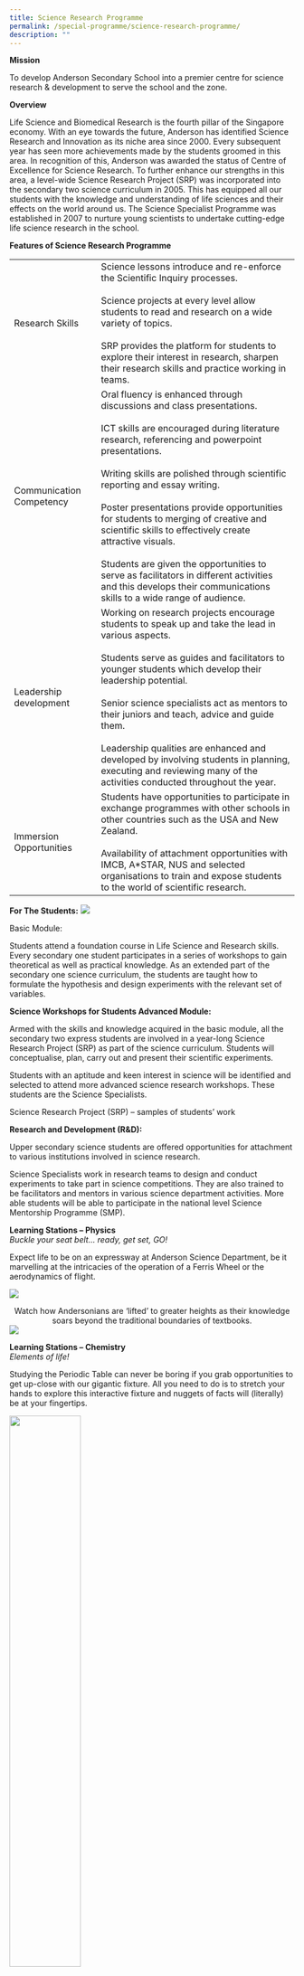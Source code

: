 ```yaml
---
title: Science Research Programme
permalink: /special-programme/science-research-programme/
description: ""
---
```




**Mission**

To develop Anderson Secondary School into a premier centre for science research & development to serve the school and the zone.

**Overview**

Life Science and Biomedical Research is the fourth pillar of the Singapore economy. With an eye towards the future, Anderson has identified Science Research and Innovation as its niche area since 2000. Every subsequent year has seen more achievements made by the students groomed in this area. In recognition of this, Anderson was awarded the status of Centre of Excellence for Science Research. To further enhance our strengths in this area, a level-wide Science Research Project (SRP) was incorporated into the secondary two science curriculum in 2005. This has equipped all our students with the knowledge and understanding of life sciences and their effects on the world around us. The Science Specialist Programme was established in 2007 to nurture young scientists to undertake cutting-edge life science research in the school.

**Features of Science Research Programme**


| |  | 
| -------- | -------- | 
| Research Skills | Science lessons introduce and re-enforce the Scientific Inquiry processes. <br><br>Science projects at every level allow students to read and research on a wide variety of topics. <br><br>SRP provides the platform for students to explore their interest in research, sharpen their research skills and practice working in teams.
|Communication Competency|Oral fluency is enhanced through discussions and class presentations.<br><br>ICT skills are encouraged during literature research, referencing and powerpoint presentations. <br><br>Writing skills are polished through scientific reporting and essay writing.<br><br>Poster presentations provide opportunities for students to merging of creative and scientific skills to effectively create attractive visuals.<br><br>Students are given the opportunities to serve as facilitators in different activities and this develops their communications skills to a wide range of audience.
|Leadership development|Working on research projects encourage students to speak up and take the lead in various aspects. <br><br>Students serve as guides and facilitators to younger students which develop their leadership potential.<br><br>Senior science specialists act as mentors to their juniors and teach, advice and guide them.<br><br>Leadership qualities are enhanced and developed by involving students in planning, executing and reviewing many of the activities conducted throughout the year.
|Immersion Opportunities|Students have opportunities to participate in exchange programmes with other schools in other countries such as the USA and New Zealand.<br><br>Availability of attachment opportunities with IMCB, A*STAR, NUS and selected organisations to train and expose students to the world of scientific research.


**For The Students:**
![](/images/Picture1.png)

Basic Module:

Students attend a foundation course in Life Science and Research skills. Every secondary one student participates in a series of workshops to gain theoretical as well as practical knowledge. As an extended part of the secondary one science curriculum, the students are taught how to formulate the hypothesis and design experiments with the relevant set of variables.

**Science Workshops for Students Advanced Module:**

Armed with the skills and knowledge acquired in the basic module, all the secondary two express students are involved in a year-long Science Research Project (SRP) as part of the science curriculum. Students will conceptualise, plan, carry out and present their scientific experiments.

Students with an aptitude and keen interest in science will be identified and selected to attend more advanced science research workshops. These students are the Science Specialists.

Science Research Project (SRP) – samples of students’ work

**Research and Development (R&D):**

Upper secondary science students are offered opportunities for attachment to various institutions involved in science research.

Science Specialists work in research teams to design and conduct experiments to take part in science competitions. They are also trained to be facilitators and mentors in various science department activities. More able students will be able to participate in the national level Science Mentorship Programme (SMP).

**Learning Stations – Physics**
<br>*Buckle your seat belt… ready, get set, GO!*

Expect life to be on an expressway at Anderson Science Department, be it marvelling at the intricacies of the operation of a Ferris Wheel or the aerodynamics of flight.

![](/images/s10.jpg) <center>Watch how Andersonians are ‘lifted’ to greater heights as their knowledge soars beyond the traditional boundaries of textbooks.</center>
![](/images/s11.jpg)

**Learning Stations – Chemistry**
<br>*Elements of life!*

Studying the Periodic Table can never be boring if you grab opportunities to get up-close with our gigantic fixture. All you need to do is to stretch your hands to explore this interactive fixture and nuggets of facts will (literally) be at your fingertips.

<img src="/images/s12.jpg" 
     style="width:50%">
		 <img src="/images/s14.jpg" 
     style="width:50%">
		  <img src="/images/s13.jpg" 
     style="width:100%">
Molecule tables and chairs

**Learning Stations – Biology**
<br>*Our hidden treasure cove*

A typical fish tank?……. Stop, take a closer look and you will detect vibrancy instituted in a self-sustaining aqua-habitat.

<img src="/images/s15.jpg" 
     style="width:50%">
		 <img src="/images/s19.jpg" 
     style="width:60%">
		 
**Achievements in Science**

| Year | Competition | Awards |
| -------- | -------- | -------- |
|2013|14th ElementzScience Research Conference & Exhibition<br><br>12th ElementzScience Project Competition & Exhibition<br><br>AJC Science Challenge<br><br>Engineering Innovation Programme by RP|1 Gold, 1 Silver, 1 Bronze<br><br>1 Gold, 1 Silver<br><br>1 Bronze<br><br>Top 3 Outstanding Project
|2014|15th ElementzScience Research Conference & Exhibition<br><br>13th ElementzScience Project Competition & Exhibition<br><br>National Science Challenge 2014<br><br>Science Mentorship Programme (SMP)<br><br>Shell Singapore Youth Science Festival<br><br>Singapore ArtScience Prize 2014|2 Bronzes<br><br>3 Silvers<br><br>Quarter-Finalists<br><br>2 Merits<br><br>Most Creative Design<br><br>Best Team Prize, Best Prototype Prize
|2015|16th ElementzScience Research Conference & Exhibition<br><br>Fuel Your School – STEM @ Central Singapore<br><br>VJC East Zone A*STAR Science Fair<br><br>Science Mentorship Programme (SMP)<br><br>Singapore Junior Chemistry Olympiad<br><br>NYP Science & Technology Challenge|1 Gold, 1 Silver<br><br>Most Popular Roller-Coaster (Top 10)<br><br>1 Merit<br><br>1 Distinction<br><br>2 Bronzes<br><br>2nd runner-up in the Balloon-Powered Vehicle category